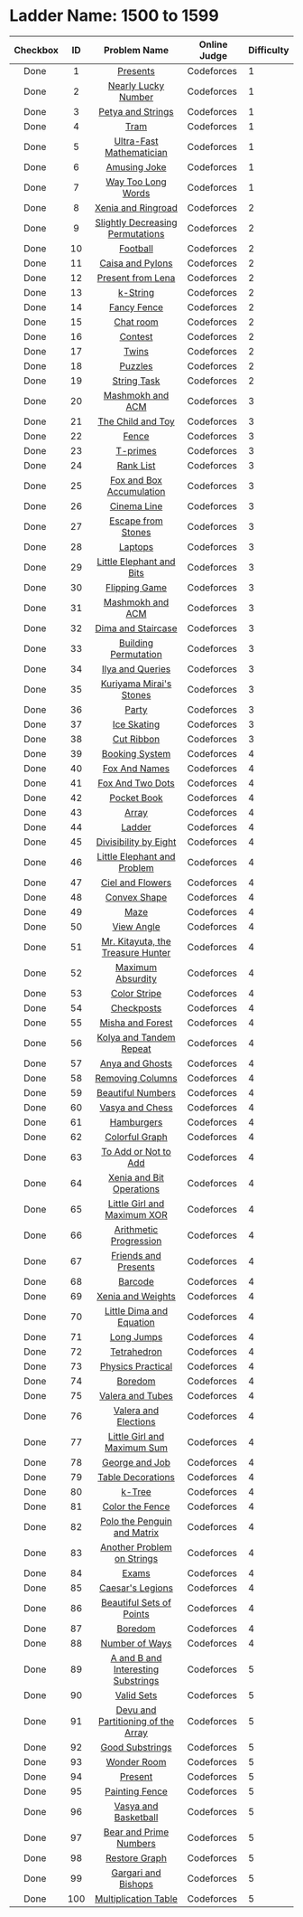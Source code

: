 # Ladder Name: 1500 to 1599

| Checkbox | ID  | Problem Name | Online Judge | Difficulty |
|---|:---:|:---:|---|---|
|<img src="https://a2oj.thao.pw/?handle=FanTDung20Nam&url=http%3A//codeforces.com/problemset/problem/136/A" width="13px"/> Done|1|[Presents](http://codeforces.com/problemset/problem/136/A)|Codeforces|1|
|<img src="https://a2oj.thao.pw/?handle=FanTDung20Nam&url=http%3A//codeforces.com/problemset/problem/110/A" width="13px"/> Done|2|[Nearly Lucky Number](http://codeforces.com/problemset/problem/110/A)|Codeforces|1|
|<img src="https://a2oj.thao.pw/?handle=FanTDung20Nam&url=http%3A//codeforces.com/problemset/problem/112/A" width="13px"/> Done|3|[Petya and Strings](http://codeforces.com/problemset/problem/112/A)|Codeforces|1|
|<img src="https://a2oj.thao.pw/?handle=FanTDung20Nam&url=http%3A//codeforces.com/problemset/problem/116/A" width="13px"/> Done|4|[Tram](http://codeforces.com/problemset/problem/116/A)|Codeforces|1|
|<img src="https://a2oj.thao.pw/?handle=FanTDung20Nam&url=http%3A//codeforces.com/problemset/problem/61/A" width="13px"/> Done|5|[Ultra-Fast Mathematician](http://codeforces.com/problemset/problem/61/A)|Codeforces|1|
|<img src="https://a2oj.thao.pw/?handle=FanTDung20Nam&url=http%3A//codeforces.com/problemset/problem/141/A" width="13px"/> Done|6|[Amusing Joke](http://codeforces.com/problemset/problem/141/A)|Codeforces|1|
|<img src="https://a2oj.thao.pw/?handle=FanTDung20Nam&url=http%3A//codeforces.com/problemset/problem/71/A" width="13px"/> Done|7|[Way Too Long Words](http://codeforces.com/problemset/problem/71/A)|Codeforces|1|
|<img src="https://a2oj.thao.pw/?handle=FanTDung20Nam&url=http%3A//codeforces.com/problemset/problem/339/B" width="13px"/> Done|8|[Xenia and Ringroad](http://codeforces.com/problemset/problem/339/B)|Codeforces|2|
|<img src="https://a2oj.thao.pw/?handle=FanTDung20Nam&url=http%3A//codeforces.com/problemset/problem/285/A" width="13px"/> Done|9|[Slightly Decreasing Permutations](http://codeforces.com/problemset/problem/285/A)|Codeforces|2|
|<img src="https://a2oj.thao.pw/?handle=FanTDung20Nam&url=http%3A//codeforces.com/problemset/problem/96/A" width="13px"/> Done|10|[Football](http://codeforces.com/problemset/problem/96/A)|Codeforces|2|
|<img src="https://a2oj.thao.pw/?handle=FanTDung20Nam&url=http%3A//codeforces.com/problemset/problem/463/B" width="13px"/> Done|11|[Caisa and Pylons](http://codeforces.com/problemset/problem/463/B)|Codeforces|2|
|<img src="https://a2oj.thao.pw/?handle=FanTDung20Nam&url=http%3A//codeforces.com/problemset/problem/118/B" width="13px"/> Done|12|[Present from Lena](http://codeforces.com/problemset/problem/118/B)|Codeforces|2|
|<img src="https://a2oj.thao.pw/?handle=FanTDung20Nam&url=http%3A//codeforces.com/problemset/problem/219/A" width="13px"/> Done|13|[k-String](http://codeforces.com/problemset/problem/219/A)|Codeforces|2|
|<img src="https://a2oj.thao.pw/?handle=FanTDung20Nam&url=http%3A//codeforces.com/problemset/problem/270/A" width="13px"/> Done|14|[Fancy Fence](http://codeforces.com/problemset/problem/270/A)|Codeforces|2|
|<img src="https://a2oj.thao.pw/?handle=FanTDung20Nam&url=http%3A//codeforces.com/problemset/problem/58/A" width="13px"/> Done|15|[Chat room](http://codeforces.com/problemset/problem/58/A)|Codeforces|2|
|<img src="https://a2oj.thao.pw/?handle=FanTDung20Nam&url=http%3A//codeforces.com/problemset/problem/501/A" width="13px"/> Done|16|[Contest](http://codeforces.com/problemset/problem/501/A)|Codeforces|2|
|<img src="https://a2oj.thao.pw/?handle=FanTDung20Nam&url=http%3A//codeforces.com/problemset/problem/160/A" width="13px"/> Done|17|[Twins](http://codeforces.com/problemset/problem/160/A)|Codeforces|2|
|<img src="https://a2oj.thao.pw/?handle=FanTDung20Nam&url=http%3A//codeforces.com/problemset/problem/337/A" width="13px"/> Done|18|[Puzzles](http://codeforces.com/problemset/problem/337/A)|Codeforces|2|
|<img src="https://a2oj.thao.pw/?handle=FanTDung20Nam&url=http%3A//codeforces.com/problemset/problem/118/A" width="13px"/> Done|19|[String Task](http://codeforces.com/problemset/problem/118/A)|Codeforces|2|
|<img src="https://a2oj.thao.pw/?handle=FanTDung20Nam&url=http%3A//codeforces.com/problemset/problem/414/B" width="13px"/> Done|20|[Mashmokh and ACM](http://codeforces.com/problemset/problem/414/B)|Codeforces|3|
|<img src="https://a2oj.thao.pw/?handle=FanTDung20Nam&url=http%3A//codeforces.com/problemset/problem/437/C" width="13px"/> Done|21|[The Child and Toy](http://codeforces.com/problemset/problem/437/C)|Codeforces|3|
|<img src="https://a2oj.thao.pw/?handle=FanTDung20Nam&url=http%3A//codeforces.com/problemset/problem/363/B" width="13px"/> Done|22|[Fence](http://codeforces.com/problemset/problem/363/B)|Codeforces|3|
|<img src="https://a2oj.thao.pw/?handle=FanTDung20Nam&url=http%3A//codeforces.com/problemset/problem/230/B" width="13px"/> Done|23|[T-primes](http://codeforces.com/problemset/problem/230/B)|Codeforces|3|
|<img src="https://a2oj.thao.pw/?handle=FanTDung20Nam&url=http%3A//codeforces.com/problemset/problem/166/A" width="13px"/> Done|24|[Rank List](http://codeforces.com/problemset/problem/166/A)|Codeforces|3|
|<img src="https://a2oj.thao.pw/?handle=FanTDung20Nam&url=http%3A//codeforces.com/problemset/problem/388/A" width="13px"/> Done|25|[Fox and Box Accumulation](http://codeforces.com/problemset/problem/388/A)|Codeforces|3|
|<img src="https://a2oj.thao.pw/?handle=FanTDung20Nam&url=http%3A//codeforces.com/problemset/problem/349/A" width="13px"/> Done|26|[Cinema Line](http://codeforces.com/problemset/problem/349/A)|Codeforces|3|
|<img src="https://a2oj.thao.pw/?handle=FanTDung20Nam&url=http%3A//codeforces.com/problemset/problem/264/A" width="13px"/> Done|27|[Escape from Stones](http://codeforces.com/problemset/problem/264/A)|Codeforces|3|
|<img src="https://a2oj.thao.pw/?handle=FanTDung20Nam&url=http%3A//codeforces.com/problemset/problem/456/A" width="13px"/> Done|28|[Laptops](http://codeforces.com/problemset/problem/456/A)|Codeforces|3|
|<img src="https://a2oj.thao.pw/?handle=FanTDung20Nam&url=http%3A//codeforces.com/problemset/problem/258/A" width="13px"/> Done|29|[Little Elephant and Bits](http://codeforces.com/problemset/problem/258/A)|Codeforces|3|
|<img src="https://a2oj.thao.pw/?handle=FanTDung20Nam&url=http%3A//codeforces.com/problemset/problem/327/A" width="13px"/> Done|30|[Flipping Game](http://codeforces.com/problemset/problem/327/A)|Codeforces|3|
|<img src="https://a2oj.thao.pw/?handle=FanTDung20Nam&url=http%3A//codeforces.com/problemset/problem/414/B" width="13px"/> Done|31|[Mashmokh and ACM](http://codeforces.com/problemset/problem/414/B)|Codeforces|3|
|<img src="https://a2oj.thao.pw/?handle=FanTDung20Nam&url=http%3A//codeforces.com/problemset/problem/272/C" width="13px"/> Done|32|[Dima and Staircase](http://codeforces.com/problemset/problem/272/C)|Codeforces|3|
|<img src="https://a2oj.thao.pw/?handle=FanTDung20Nam&url=http%3A//codeforces.com/problemset/problem/285/C" width="13px"/> Done|33|[Building Permutation](http://codeforces.com/problemset/problem/285/C)|Codeforces|3|
|<img src="https://a2oj.thao.pw/?handle=FanTDung20Nam&url=http%3A//codeforces.com/problemset/problem/313/B" width="13px"/> Done|34|[Ilya and Queries](http://codeforces.com/problemset/problem/313/B)|Codeforces|3|
|<img src="https://a2oj.thao.pw/?handle=FanTDung20Nam&url=http%3A//codeforces.com/problemset/problem/433/B" width="13px"/> Done|35|[Kuriyama Mirai's Stones](http://codeforces.com/problemset/problem/433/B)|Codeforces|3|
|<img src="https://a2oj.thao.pw/?handle=FanTDung20Nam&url=http%3A//codeforces.com/problemset/problem/115/A" width="13px"/> Done|36|[Party](http://codeforces.com/problemset/problem/115/A)|Codeforces|3|
|<img src="https://a2oj.thao.pw/?handle=FanTDung20Nam&url=http%3A//codeforces.com/problemset/problem/217/A" width="13px"/> Done|37|[Ice Skating](http://codeforces.com/problemset/problem/217/A)|Codeforces|3|
|<img src="https://a2oj.thao.pw/?handle=FanTDung20Nam&url=http%3A//codeforces.com/problemset/problem/189/A" width="13px"/> Done|38|[Cut Ribbon](http://codeforces.com/problemset/problem/189/A)|Codeforces|3|
|<img src="https://a2oj.thao.pw/?handle=FanTDung20Nam&url=http%3A//codeforces.com/problemset/problem/416/C" width="13px"/> Done|39|[Booking System](http://codeforces.com/problemset/problem/416/C)|Codeforces|4|
|<img src="https://a2oj.thao.pw/?handle=FanTDung20Nam&url=http%3A//codeforces.com/problemset/problem/510/C" width="13px"/> Done|40|[Fox And Names](http://codeforces.com/problemset/problem/510/C)|Codeforces|4|
|<img src="https://a2oj.thao.pw/?handle=FanTDung20Nam&url=http%3A//codeforces.com/problemset/problem/510/B" width="13px"/> Done|41|[Fox And Two Dots](http://codeforces.com/problemset/problem/510/B)|Codeforces|4|
|<img src="https://a2oj.thao.pw/?handle=FanTDung20Nam&url=http%3A//codeforces.com/problemset/problem/152/C" width="13px"/> Done|42|[Pocket Book](http://codeforces.com/problemset/problem/152/C)|Codeforces|4|
|<img src="https://a2oj.thao.pw/?handle=FanTDung20Nam&url=http%3A//codeforces.com/problemset/problem/224/B" width="13px"/> Done|43|[Array](http://codeforces.com/problemset/problem/224/B)|Codeforces|4|
|<img src="https://a2oj.thao.pw/?handle=FanTDung20Nam&url=http%3A//codeforces.com/problemset/problem/279/C" width="13px"/> Done|44|[Ladder](http://codeforces.com/problemset/problem/279/C)|Codeforces|4|
|<img src="https://a2oj.thao.pw/?handle=FanTDung20Nam&url=http%3A//codeforces.com/problemset/problem/550/C" width="13px"/> Done|45|[Divisibility by Eight](http://codeforces.com/problemset/problem/550/C)|Codeforces|4|
|<img src="https://a2oj.thao.pw/?handle=FanTDung20Nam&url=http%3A//codeforces.com/problemset/problem/220/A" width="13px"/> Done|46|[Little Elephant and Problem](http://codeforces.com/problemset/problem/220/A)|Codeforces|4|
|<img src="https://a2oj.thao.pw/?handle=FanTDung20Nam&url=http%3A//codeforces.com/problemset/problem/322/B" width="13px"/> Done|47|[Ciel and Flowers](http://codeforces.com/problemset/problem/322/B)|Codeforces|4|
|<img src="https://a2oj.thao.pw/?handle=FanTDung20Nam&url=http%3A//codeforces.com/problemset/problem/275/B" width="13px"/> Done|48|[Convex Shape](http://codeforces.com/problemset/problem/275/B)|Codeforces|4|
|<img src="https://a2oj.thao.pw/?handle=FanTDung20Nam&url=http%3A//codeforces.com/problemset/problem/377/A" width="13px"/> Done|49|[Maze](http://codeforces.com/problemset/problem/377/A)|Codeforces|4|
|<img src="https://a2oj.thao.pw/?handle=FanTDung20Nam&url=http%3A//codeforces.com/problemset/problem/257/C" width="13px"/> Done|50|[View Angle](http://codeforces.com/problemset/problem/257/C)|Codeforces|4|
|<img src="https://a2oj.thao.pw/?handle=FanTDung20Nam&url=http%3A//codeforces.com/problemset/problem/505/C" width="13px"/> Done|51|[Mr. Kitayuta, the Treasure Hunter](http://codeforces.com/problemset/problem/505/C)|Codeforces|4|
|<img src="https://a2oj.thao.pw/?handle=FanTDung20Nam&url=http%3A//codeforces.com/problemset/problem/332/B" width="13px"/> Done|52|[Maximum Absurdity](http://codeforces.com/problemset/problem/332/B)|Codeforces|4|
|<img src="https://a2oj.thao.pw/?handle=FanTDung20Nam&url=http%3A//codeforces.com/problemset/problem/219/C" width="13px"/> Done|53|[Color Stripe](http://codeforces.com/problemset/problem/219/C)|Codeforces|4|
|<img src="https://a2oj.thao.pw/?handle=FanTDung20Nam&url=http%3A//codeforces.com/problemset/problem/427/C" width="13px"/> Done|54|[Checkposts](http://codeforces.com/problemset/problem/427/C)|Codeforces|4|
|<img src="https://a2oj.thao.pw/?handle=FanTDung20Nam&url=http%3A//codeforces.com/problemset/problem/501/C" width="13px"/> Done|55|[Misha and Forest](http://codeforces.com/problemset/problem/501/C)|Codeforces|4|
|<img src="https://a2oj.thao.pw/?handle=FanTDung20Nam&url=http%3A//codeforces.com/problemset/problem/443/B" width="13px"/> Done|56|[Kolya and Tandem Repeat](http://codeforces.com/problemset/problem/443/B)|Codeforces|4|
|<img src="https://a2oj.thao.pw/?handle=FanTDung20Nam&url=http%3A//codeforces.com/problemset/problem/508/C" width="13px"/> Done|57|[Anya and Ghosts](http://codeforces.com/problemset/problem/508/C)|Codeforces|4|
|<img src="https://a2oj.thao.pw/?handle=FanTDung20Nam&url=http%3A//codeforces.com/problemset/problem/496/C" width="13px"/> Done|58|[Removing Columns](http://codeforces.com/problemset/problem/496/C)|Codeforces|4|
|<img src="https://a2oj.thao.pw/?handle=FanTDung20Nam&url=http%3A//codeforces.com/problemset/problem/300/C" width="13px"/> Done|59|[Beautiful Numbers](http://codeforces.com/problemset/problem/300/C)|Codeforces|4|
|<img src="https://a2oj.thao.pw/?handle=FanTDung20Nam&url=http%3A//codeforces.com/problemset/problem/493/D" width="13px"/> Done|60|[Vasya and Chess](http://codeforces.com/problemset/problem/493/D)|Codeforces|4|
|<img src="https://a2oj.thao.pw/?handle=FanTDung20Nam&url=http%3A//codeforces.com/problemset/problem/371/C" width="13px"/> Done|61|[Hamburgers](http://codeforces.com/problemset/problem/371/C)|Codeforces|4|
|<img src="https://a2oj.thao.pw/?handle=FanTDung20Nam&url=http%3A//codeforces.com/problemset/problem/246/D" width="13px"/> Done|62|[Colorful Graph](http://codeforces.com/problemset/problem/246/D)|Codeforces|4|
|<img src="https://a2oj.thao.pw/?handle=FanTDung20Nam&url=http%3A//codeforces.com/problemset/problem/231/C" width="13px"/> Done|63|[To Add or Not to Add](http://codeforces.com/problemset/problem/231/C)|Codeforces|4|
|<img src="https://a2oj.thao.pw/?handle=FanTDung20Nam&url=http%3A//codeforces.com/problemset/problem/339/D" width="13px"/> Done|64|[Xenia and Bit Operations](http://codeforces.com/problemset/problem/339/D)|Codeforces|4|
|<img src="https://a2oj.thao.pw/?handle=FanTDung20Nam&url=http%3A//codeforces.com/problemset/problem/276/D" width="13px"/> Done|65|[Little Girl and Maximum XOR](http://codeforces.com/problemset/problem/276/D)|Codeforces|4|
|<img src="https://a2oj.thao.pw/?handle=FanTDung20Nam&url=http%3A//codeforces.com/problemset/problem/382/C" width="13px"/> Done|66|[Arithmetic Progression](http://codeforces.com/problemset/problem/382/C)|Codeforces|4|
|<img src="https://a2oj.thao.pw/?handle=FanTDung20Nam&url=http%3A//codeforces.com/problemset/problem/483/B" width="13px"/> Done|67|[Friends and Presents](http://codeforces.com/problemset/problem/483/B)|Codeforces|4|
|<img src="https://a2oj.thao.pw/?handle=FanTDung20Nam&url=http%3A//codeforces.com/problemset/problem/225/C" width="13px"/> Done|68|[Barcode](http://codeforces.com/problemset/problem/225/C)|Codeforces|4|
|<img src="https://a2oj.thao.pw/?handle=FanTDung20Nam&url=http%3A//codeforces.com/problemset/problem/339/C" width="13px"/> Done|69|[Xenia and Weights](http://codeforces.com/problemset/problem/339/C)|Codeforces|4|
|<img src="https://a2oj.thao.pw/?handle=FanTDung20Nam&url=http%3A//codeforces.com/problemset/problem/460/B" width="13px"/> Done|70|[Little Dima and Equation](http://codeforces.com/problemset/problem/460/B)|Codeforces|4|
|<img src="https://a2oj.thao.pw/?handle=FanTDung20Nam&url=http%3A//codeforces.com/problemset/problem/479/D" width="13px"/> Done|71|[Long Jumps](http://codeforces.com/problemset/problem/479/D)|Codeforces|4|
|<img src="https://a2oj.thao.pw/?handle=FanTDung20Nam&url=http%3A//codeforces.com/problemset/problem/166/E" width="13px"/> Done|72|[Tetrahedron](http://codeforces.com/problemset/problem/166/E)|Codeforces|4|
|<img src="https://a2oj.thao.pw/?handle=FanTDung20Nam&url=http%3A//codeforces.com/problemset/problem/253/B" width="13px"/> Done|73|[Physics Practical](http://codeforces.com/problemset/problem/253/B)|Codeforces|4|
|<img src="https://a2oj.thao.pw/?handle=FanTDung20Nam&url=http%3A//codeforces.com/problemset/problem/455/A" width="13px"/> Done|74|[Boredom](http://codeforces.com/problemset/problem/455/A)|Codeforces|4|
|<img src="https://a2oj.thao.pw/?handle=FanTDung20Nam&url=http%3A//codeforces.com/problemset/problem/441/C" width="13px"/> Done|75|[Valera and Tubes ](http://codeforces.com/problemset/problem/441/C)|Codeforces|4|
|<img src="https://a2oj.thao.pw/?handle=FanTDung20Nam&url=http%3A//codeforces.com/problemset/problem/369/C" width="13px"/> Done|76|[Valera and Elections](http://codeforces.com/problemset/problem/369/C)|Codeforces|4|
|<img src="https://a2oj.thao.pw/?handle=FanTDung20Nam&url=http%3A//codeforces.com/problemset/problem/276/C" width="13px"/> Done|77|[Little Girl and Maximum Sum](http://codeforces.com/problemset/problem/276/C)|Codeforces|4|
|<img src="https://a2oj.thao.pw/?handle=FanTDung20Nam&url=http%3A//codeforces.com/problemset/problem/467/C" width="13px"/> Done|78|[George and Job](http://codeforces.com/problemset/problem/467/C)|Codeforces|4|
|<img src="https://a2oj.thao.pw/?handle=FanTDung20Nam&url=http%3A//codeforces.com/problemset/problem/478/C" width="13px"/> Done|79|[Table Decorations](http://codeforces.com/problemset/problem/478/C)|Codeforces|4|
|<img src="https://a2oj.thao.pw/?handle=FanTDung20Nam&url=http%3A//codeforces.com/problemset/problem/431/C" width="13px"/> Done|80|[k-Tree](http://codeforces.com/problemset/problem/431/C)|Codeforces|4|
|<img src="https://a2oj.thao.pw/?handle=FanTDung20Nam&url=http%3A//codeforces.com/problemset/problem/349/B" width="13px"/> Done|81|[Color the Fence](http://codeforces.com/problemset/problem/349/B)|Codeforces|4|
|<img src="https://a2oj.thao.pw/?handle=FanTDung20Nam&url=http%3A//codeforces.com/problemset/problem/289/B" width="13px"/> Done|82|[Polo the Penguin and Matrix](http://codeforces.com/problemset/problem/289/B)|Codeforces|4|
|<img src="https://a2oj.thao.pw/?handle=FanTDung20Nam&url=http%3A//codeforces.com/problemset/problem/165/C" width="13px"/> Done|83|[Another Problem on Strings](http://codeforces.com/problemset/problem/165/C)|Codeforces|4|
|<img src="https://a2oj.thao.pw/?handle=FanTDung20Nam&url=http%3A//codeforces.com/problemset/problem/479/C" width="13px"/> Done|84|[Exams](http://codeforces.com/problemset/problem/479/C)|Codeforces|4|
|<img src="https://a2oj.thao.pw/?handle=FanTDung20Nam&url=http%3A//codeforces.com/problemset/problem/118/D" width="13px"/> Done|85|[Caesar's Legions](http://codeforces.com/problemset/problem/118/D)|Codeforces|4|
|<img src="https://a2oj.thao.pw/?handle=FanTDung20Nam&url=http%3A//codeforces.com/problemset/problem/268/C" width="13px"/> Done|86|[Beautiful Sets of Points](http://codeforces.com/problemset/problem/268/C)|Codeforces|4|
|<img src="https://a2oj.thao.pw/?handle=FanTDung20Nam&url=http%3A//codeforces.com/problemset/problem/455/A" width="13px"/> Done|87|[Boredom](http://codeforces.com/problemset/problem/455/A)|Codeforces|4|
|<img src="https://a2oj.thao.pw/?handle=FanTDung20Nam&url=http%3A//codeforces.com/problemset/problem/466/C" width="13px"/> Done|88|[Number of Ways](http://codeforces.com/problemset/problem/466/C)|Codeforces|4|
|<img src="https://a2oj.thao.pw/?handle=FanTDung20Nam&url=http%3A//codeforces.com/problemset/problem/519/D" width="13px"/> Done|89|[A and B and Interesting Substrings](http://codeforces.com/problemset/problem/519/D)|Codeforces|5|
|<img src="https://a2oj.thao.pw/?handle=FanTDung20Nam&url=http%3A//codeforces.com/problemset/problem/486/D" width="13px"/> Done|90|[Valid Sets](http://codeforces.com/problemset/problem/486/D)|Codeforces|5|
|<img src="https://a2oj.thao.pw/?handle=FanTDung20Nam&url=http%3A//codeforces.com/problemset/problem/439/C" width="13px"/> Done|91|[Devu and Partitioning of the Array](http://codeforces.com/problemset/problem/439/C)|Codeforces|5|
|<img src="https://a2oj.thao.pw/?handle=FanTDung20Nam&url=http%3A//codeforces.com/problemset/problem/271/D" width="13px"/> Done|92|[Good Substrings](http://codeforces.com/problemset/problem/271/D)|Codeforces|5|
|<img src="https://a2oj.thao.pw/?handle=FanTDung20Nam&url=http%3A//codeforces.com/problemset/problem/466/B" width="13px"/> Done|93|[Wonder Room](http://codeforces.com/problemset/problem/466/B)|Codeforces|5|
|<img src="https://a2oj.thao.pw/?handle=FanTDung20Nam&url=http%3A//codeforces.com/problemset/problem/460/C" width="13px"/> Done|94|[Present](http://codeforces.com/problemset/problem/460/C)|Codeforces|5|
|<img src="https://a2oj.thao.pw/?handle=FanTDung20Nam&url=http%3A//codeforces.com/problemset/problem/448/C" width="13px"/> Done|95|[Painting Fence](http://codeforces.com/problemset/problem/448/C)|Codeforces|5|
|<img src="https://a2oj.thao.pw/?handle=FanTDung20Nam&url=http%3A//codeforces.com/problemset/problem/493/C" width="13px"/> Done|96|[Vasya and Basketball](http://codeforces.com/problemset/problem/493/C)|Codeforces|5|
|<img src="https://a2oj.thao.pw/?handle=FanTDung20Nam&url=http%3A//codeforces.com/problemset/problem/385/C" width="13px"/> Done|97|[Bear and Prime Numbers](http://codeforces.com/problemset/problem/385/C)|Codeforces|5|
|<img src="https://a2oj.thao.pw/?handle=FanTDung20Nam&url=http%3A//codeforces.com/problemset/problem/404/C" width="13px"/> Done|98|[Restore Graph](http://codeforces.com/problemset/problem/404/C)|Codeforces|5|
|<img src="https://a2oj.thao.pw/?handle=FanTDung20Nam&url=http%3A//codeforces.com/problemset/problem/463/C" width="13px"/> Done|99|[Gargari and Bishops](http://codeforces.com/problemset/problem/463/C)|Codeforces|5|
|<img src="https://a2oj.thao.pw/?handle=FanTDung20Nam&url=http%3A//codeforces.com/problemset/problem/448/D" width="13px"/> Done|100|[Multiplication Table](http://codeforces.com/problemset/problem/448/D)|Codeforces|5|
